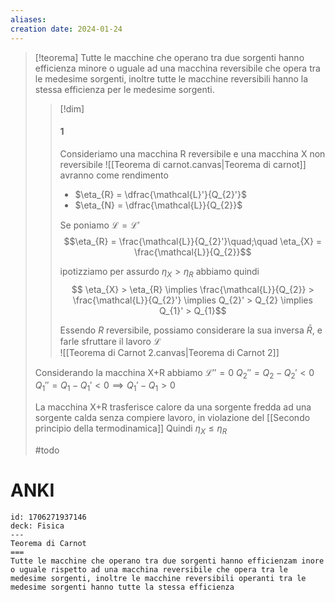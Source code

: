 ```yaml
---
aliases: 
creation date: 2024-01-24
---
```


>[!teorema]
>Tutte le macchine che operano tra due sorgenti hanno efficienza minore o uguale ad una macchina reversibile che opera tra le medesime sorgenti, inoltre tutte le macchine reversibili hanno la stessa efficienza per le medesime sorgenti.
>
>>[!dim]
>>#### 1
>>Consideriamo una macchina R reversibile e una macchina X non reversibile
>>![[Teorema di carnot.canvas|Teorema di carnot]]
>>avranno come rendimento
>>- $\eta_{R} = \dfrac{\mathcal{L}'}{Q_{2}'}$
>>- $\eta_{N} = \dfrac{\mathcal{L}}{Q_{2}}$
>>
>>Se poniamo $\mathcal{L} = \mathcal{L}'$
>>$$\eta_{R} = \frac{\mathcal{L}}{Q_{2}'}\quad;\quad \eta_{X} = \frac{\mathcal{L}}{Q_{2}}$$
>>
>>ipotizziamo per assurdo $\eta_{X} > \eta_{R}$ abbiamo quindi
>>$$ \eta_{X} > \eta_{R}  \implies \frac{\mathcal{L}}{Q_{2}} > \frac{\mathcal{L}}{Q_{2}'} \implies Q_{2}' > Q_{2} \implies Q_{1}' > Q_{1}$$
>>
>>Essendo $R$ reversibile, possiamo considerare la sua inversa $\bar{R}$, e farle sfruttare il lavoro $\mathcal{L}$  
>>![[Teorema di Carnot 2.canvas|Teorema di Carnot 2]]
>
>Considerando la macchina X+R abbiamo
>$\mathcal{L}'' = 0$
>$Q_{2}''=Q_{2} - Q_{2}' < 0$
>$Q_{1}''=Q_{1} - Q_{1}' < 0 \implies Q_{1}' - Q_{1} > 0$
>
>La macchina X+R trasferisce calore da una sorgente fredda ad una sorgente calda senza compiere lavoro, in violazione del [[Secondo principio della termodinamica]]
>Quindi $\eta_{X} \leq \eta_{R}$
>
>#todo

# ANKI

```anki
id: 1706271937146
deck: Fisica
---
Teorema di Carnot
===
Tutte le macchine che operano tra due sorgenti hanno efficienzam inore o uguale rispetto ad una macchina reversibile che opera tra le medesime sorgenti, inoltre le macchine reversibili operanti tra le medesime sorgenti hanno tutte la stessa efficienza
```
